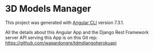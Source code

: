 # 3D Models Manager

This project was generated with [Angular CLI](https://github.com/angular/angular-cli) version 7.3.1.

All the details about this Angular App and the Django Rest Framework server API serving this App is on this Git rep: https://github.com/waqardongre/tdmdjangoherokuapi